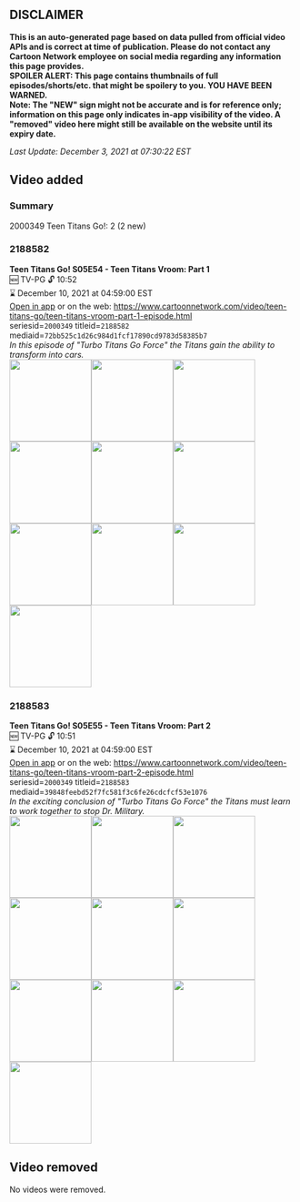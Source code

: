 ## DISCLAIMER
**This is an auto-generated page based on data pulled from official video APIs and is correct at time of publication. Please do not contact any Cartoon Network employee on social media regarding any information this page provides.**  
**SPOILER ALERT: This page contains thumbnails of full episodes/shorts/etc. that might be spoilery to you. YOU HAVE BEEN WARNED.**  
**Note: The "NEW" sign might not be accurate and is for reference only; information on this page only indicates in-app visibility of the video. A "removed" video here might still be available on the website until its expiry date.**  

_Last Update: December 3, 2021 at 07:30:22 EST_
## Video added
### Summary
2000349 Teen Titans Go!: 2 (2 new)  
### 2188582
**Teen Titans Go! S05E54 - Teen Titans Vroom: Part 1**  
🆕 TV-PG 🔓 10:52  
⌛ December 10, 2021 at 04:59:00 EST  
[Open in app](https://cnvideo.sercomkc.org/redirector.html?type=cnapp&seriesid=2000349&titleid=2188582&mediaid=72bb525c1d26c984d1fcf17890cd9783d58385b7) or on the web: https://www.cartoonnetwork.com/video/teen-titans-go/teen-titans-vroom-part-1-episode.html  
seriesid=`2000349` titleid=`2188582` mediaid=`72bb525c1d26c984d1fcf17890cd9783d58385b7`  
_In this episode of "Turbo Titans Go Force" the Titans gain the ability to transform into cars._  
<a href="https://s3.amazonaws.com/cartoonorchestrator/2188582_001_1280x720.jpg"><img src="https://s3.amazonaws.com/cartoonorchestrator/2188582_001_640x360.jpg" height="144px" /></a><a href="https://s3.amazonaws.com/cartoonorchestrator/2188582_002_1280x720.jpg"><img src="https://s3.amazonaws.com/cartoonorchestrator/2188582_002_640x360.jpg" height="144px" /></a><a href="https://s3.amazonaws.com/cartoonorchestrator/2188582_003_1280x720.jpg"><img src="https://s3.amazonaws.com/cartoonorchestrator/2188582_003_640x360.jpg" height="144px" /></a><a href="https://s3.amazonaws.com/cartoonorchestrator/2188582_004_1280x720.jpg"><img src="https://s3.amazonaws.com/cartoonorchestrator/2188582_004_640x360.jpg" height="144px" /></a><a href="https://s3.amazonaws.com/cartoonorchestrator/2188582_005_1280x720.jpg"><img src="https://s3.amazonaws.com/cartoonorchestrator/2188582_005_640x360.jpg" height="144px" /></a><a href="https://s3.amazonaws.com/cartoonorchestrator/2188582_006_1280x720.jpg"><img src="https://s3.amazonaws.com/cartoonorchestrator/2188582_006_640x360.jpg" height="144px" /></a><a href="https://s3.amazonaws.com/cartoonorchestrator/2188582_007_1280x720.jpg"><img src="https://s3.amazonaws.com/cartoonorchestrator/2188582_007_640x360.jpg" height="144px" /></a><a href="https://s3.amazonaws.com/cartoonorchestrator/2188582_008_1280x720.jpg"><img src="https://s3.amazonaws.com/cartoonorchestrator/2188582_008_640x360.jpg" height="144px" /></a><a href="https://s3.amazonaws.com/cartoonorchestrator/2188582_009_1280x720.jpg"><img src="https://s3.amazonaws.com/cartoonorchestrator/2188582_009_640x360.jpg" height="144px" /></a><a href="https://s3.amazonaws.com/cartoonorchestrator/2188582_010_1280x720.jpg"><img src="https://s3.amazonaws.com/cartoonorchestrator/2188582_010_640x360.jpg" height="144px" /></a>
### 2188583
**Teen Titans Go! S05E55 - Teen Titans Vroom: Part 2**  
🆕 TV-PG 🔓 10:51  
⌛ December 10, 2021 at 04:59:00 EST  
[Open in app](https://cnvideo.sercomkc.org/redirector.html?type=cnapp&seriesid=2000349&titleid=2188583&mediaid=39848feebd52f7fc581f3c6fe26cdcfcf53e1076) or on the web: https://www.cartoonnetwork.com/video/teen-titans-go/teen-titans-vroom-part-2-episode.html  
seriesid=`2000349` titleid=`2188583` mediaid=`39848feebd52f7fc581f3c6fe26cdcfcf53e1076`  
_In the exciting conclusion of "Turbo Titans Go Force" the Titans must learn to work together to stop Dr. Military._  
<a href="https://s3.amazonaws.com/cartoonorchestrator/2188583_001_1280x720.jpg"><img src="https://s3.amazonaws.com/cartoonorchestrator/2188583_001_640x360.jpg" height="144px" /></a><a href="https://s3.amazonaws.com/cartoonorchestrator/2188583_002_1280x720.jpg"><img src="https://s3.amazonaws.com/cartoonorchestrator/2188583_002_640x360.jpg" height="144px" /></a><a href="https://s3.amazonaws.com/cartoonorchestrator/2188583_003_1280x720.jpg"><img src="https://s3.amazonaws.com/cartoonorchestrator/2188583_003_640x360.jpg" height="144px" /></a><a href="https://s3.amazonaws.com/cartoonorchestrator/2188583_004_1280x720.jpg"><img src="https://s3.amazonaws.com/cartoonorchestrator/2188583_004_640x360.jpg" height="144px" /></a><a href="https://s3.amazonaws.com/cartoonorchestrator/2188583_005_1280x720.jpg"><img src="https://s3.amazonaws.com/cartoonorchestrator/2188583_005_640x360.jpg" height="144px" /></a><a href="https://s3.amazonaws.com/cartoonorchestrator/2188583_006_1280x720.jpg"><img src="https://s3.amazonaws.com/cartoonorchestrator/2188583_006_640x360.jpg" height="144px" /></a><a href="https://s3.amazonaws.com/cartoonorchestrator/2188583_007_1280x720.jpg"><img src="https://s3.amazonaws.com/cartoonorchestrator/2188583_007_640x360.jpg" height="144px" /></a><a href="https://s3.amazonaws.com/cartoonorchestrator/2188583_008_1280x720.jpg"><img src="https://s3.amazonaws.com/cartoonorchestrator/2188583_008_640x360.jpg" height="144px" /></a><a href="https://s3.amazonaws.com/cartoonorchestrator/2188583_009_1280x720.jpg"><img src="https://s3.amazonaws.com/cartoonorchestrator/2188583_009_640x360.jpg" height="144px" /></a><a href="https://s3.amazonaws.com/cartoonorchestrator/2188583_010_1280x720.jpg"><img src="https://s3.amazonaws.com/cartoonorchestrator/2188583_010_640x360.jpg" height="144px" /></a>
## Video removed
No videos were removed.  
